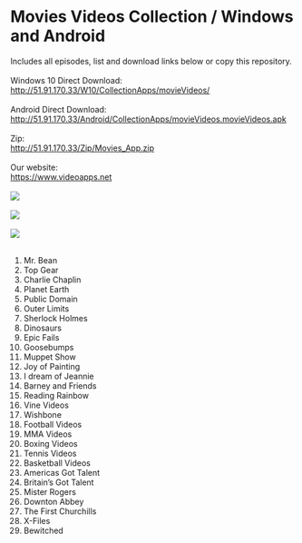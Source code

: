 # Movies Videos Collection / Windows and Android
Includes all episodes, list and download links below or copy this repository.
<br/>
<br/>
Windows 10 Direct Download:
<br/>
http://51.91.170.33/W10/CollectionApps/movieVideos/
<br/>
<br/>
Android Direct Download:
<br/>
http://51.91.170.33/Android/CollectionApps/movieVideos.movieVideos.apk
<br/>
<br/>
Zip:
<br/>
http://51.91.170.33/Zip/Movies_App.zip
<br/>
<br/>
Our website:
<br/>
https://www.videoapps.net
<br/>
<br/>
<img src="http://51.91.170.33/W10/CollectionApps/movieVideos/1.png"/>
<br/>
<br/>
<img src="http://51.91.170.33/W10/CollectionApps/movieVideos/2.png" />
<br/>
<br/>
<img src="http://51.91.170.33/W10/CollectionApps/movieVideos/3.png" />
<br/>
<br/>
1. Mr. Bean
2. Top Gear
3. Charlie Chaplin
4. Planet Earth
5. Public Domain
6. Outer Limits
7. Sherlock Holmes
8. Dinosaurs
9. Epic Fails
10. Goosebumps
11. Muppet Show
12. Joy of Painting
13. I dream of Jeannie
14. Barney and Friends
15. Reading Rainbow
16. Vine Videos
17. Wishbone
18. Football Videos
19. MMA Videos
20. Boxing Videos
21. Tennis Videos
22. Basketball Videos
23. Americas Got Talent
24. Britain’s Got Talent
25. Mister Rogers
26. Downton Abbey
27. The First Churchills
28. X-Files
29. Bewitched
